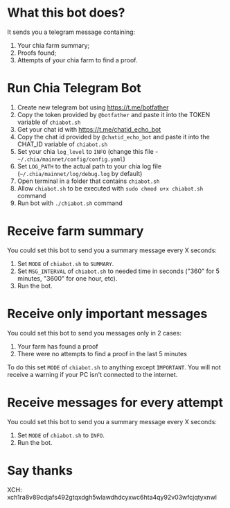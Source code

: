 # What this bot does?
It sends you a telegram message containing: 
1) Your chia farm summary;
2) Proofs found;
3) Attempts of your chia farm to find a proof.

# Run Chia Telegram Bot
1. Create new telegram bot using https://t.me/botfather
2. Copy the token provided by `@botfather` and paste it into the TOKEN variable of `chiabot.sh`
2. Get your chat id with https://t.me/chatid_echo_bot
4. Copy the chat id provided by `@chatid_echo_bot` and paste it into the CHAT_ID variable of `chiabot.sh`
5. Set your chia `log_level` to `INFO` (change this file - `~/.chia/mainnet/config/config.yaml`)
6. Set `LOG_PATH` to the actual path to your chia log file (`~/.chia/mainnet/log/debug.log` by default)
7. Open terminal in a folder that contains `chiabot.sh`
8. Allow `chiabot.sh` to be executed with `sudo chmod u+x chiabot.sh` command
9. Run bot with `./chiabot.sh` command

# Receive farm summary
You could set this bot to send you a summary message every X seconds:
1. Set `MODE` of `chiabot.sh` to `SUMMARY`.
2. Set `MSG_INTERVAL` of `chiabot.sh` to needed time in seconds ("360" for 5 minutes, "3600" for one hour, etc).
3. Run the bot.

# Receive only important messages
You could set this bot to send you messages only in 2 cases:
1. Your farm has found a proof
2. There were no attempts to find a proof in the last 5 minutes
 
To do this set `MODE` of `chiabot.sh` to anything except `IMPORTANT`.
You will not receive a warning if your PC isn't connected to the internet.

# Receive messages for every attempt 
You could set this bot to send you a summary message every X seconds:
1. Set `MODE` of `chiabot.sh` to `INFO`.
2. Run the bot.

# Say thanks
XCH: xch1ra8v89cdjafs492gtqxdgh5wlawdhdcyxwc6hta4qy92v03wfcjqtyxnwl
